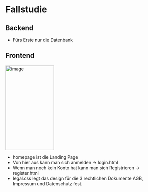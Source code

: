 # Fallstudie

## Backend
- Fürs Erste nur die Datenbank

## Frontend
<img width="155" height="269" alt="image" src="https://github.com/user-attachments/assets/96ef1aab-ef32-49ae-8b84-9065eae1abc7" />

- homepage ist die Landing Page
- Von hier aus kann man sich anmelden -> login.html
- Wenn man noch kein Konto hat kann man sich Registrieren -> register.html
- legal.css legt das design für die 3 rechtlichen Dokumente AGB, Impressum und Datenschutz fest.

